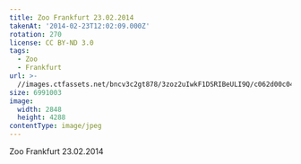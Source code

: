 ```yaml
---
title: Zoo Frankfurt 23.02.2014
takenAt: '2014-02-23T12:02:09.000Z'
rotation: 270
license: CC BY-ND 3.0
tags:
  - Zoo
  - Frankfurt
url: >-
  //images.ctfassets.net/bncv3c2gt878/3zoz2uIwkF1DSRIBeULI9Q/c062d00c04d787eca328417f06f98ba5/zoo-frankfurt-23022014_12729752493_o
size: 6991003
image:
  width: 2848
  height: 4288
contentType: image/jpeg
---
```


Zoo Frankfurt 23.02.2014